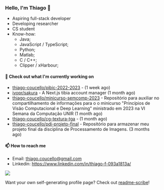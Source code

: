 ### Hello, I'm Thiago 👋

* Aspiring full-stack developer
* Developing researcher
* CS student
* Know-how:
  * Java;
  * JavaScript / TypeScript;
  * Python;
  * Matlab;
  * C / C++;
  * Clipper / xHarbour;

#### 👷 Check out what I'm currently working on

- [thiago-coucello/pibic-2022-2023](https://github.com/thiago-coucello/pibic-2022-2023) -  (1 week ago)
- [ivopr/sakura](https://github.com/ivopr/sakura) - A Next.js tibia account manager (1 month ago)
- [thiago-coucello/minicurso-semcomp-2023](https://github.com/thiago-coucello/minicurso-semcomp-2023) - Repositório para auxiliar no compartilhamento de informações para o o minicurso &#34;Princípios de Visão Computacional e Deep Learning&#34; ministrado em 2023 na VI Semana da Computação UNIR (1 month ago)
- [thiago-coucello/cg-textura-tga](https://github.com/thiago-coucello/cg-textura-tga) -  (1 month ago)
- [thiago-coucello/pdi-projeto-final](https://github.com/thiago-coucello/pdi-projeto-final) - Repositório para armazenar meu projeto final da disciplina de Processamento de Imagens. (3 months ago)

#### 📫 How to reach me

- Email: [thiago.coucello@gmail.com](mailto://thiago.coucello@gmail.com)
- Linkedin: https://www.linkedin.com/in/thiago-f-093a1813a/

![](https://github-readme-stats.vercel.app/api/top-langs/?username=thiago-coucello&langs_count=10&layout=compact&theme=react&hide_border=true&bg_color=0D1117&title_color=5ce1e6&icon_color=5ce1e6)

Want your own self-generating profile page? Check out [readme-scribe](https://github.com/muesli/readme-scribe)!